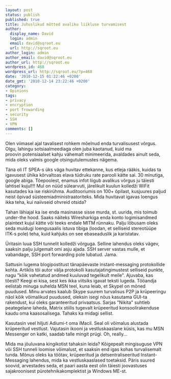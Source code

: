 ```yaml
---
layout: post
status: publish
published: true
title: Juhuslikud mõtted avaliku liikluse turvamisest
author:
  display_name: David
  login: admin
  email: david@sqroot.eu
  url: http://sqroot.eu
author_login: admin
author_email: david@sqroot.eu
author_url: http://sqroot.eu
wordpress_id: 468
wordpress_url: http://sqroot.eu/?p=468
date: '2010-12-15 01:22:46 +0200'
date_gmt: '2010-12-14 23:22:46 +0200'
category:
- Opinions
tags:
- privacy
- encryption
- port frowarding
- security
- SSH
- VPN
comments: []
---
```

<p>Olen viimasel ajal&nbsp;tavalisest rohkem m&otilde;elnud&nbsp;enda turvalisusest v&otilde;rgus. Olgu, lahingu sotsiaalmeediaga olen juba kaotanud, kuid&nbsp;ma proovin&nbsp;potensiaalset kahju v&auml;hemalt minimeerida, avaldades ainult seda, mida&nbsp;oleks valmis google otsingutulemustes n&auml;gema.</p>
<p>T&auml;na oli IT SPEA-s&nbsp;&uuml;ks v&auml;ga huvitav ettekanne, kus&nbsp;etleja r&auml;&auml;kis, kuidas ta igavusest&nbsp;&uuml;hika k&otilde;rvaltoas elava t&uuml;druku&nbsp;rate parooli k&auml;tte sai. 30 minutiga, google abiga. T&otilde;epoolest, enamus infot liigub avalikus v&otilde;rgus ju t&auml;iesti lahtisel kujul!!! Mul on n&uuml;&uuml;d s&uuml;learvuti, j&auml;relikult kuulun kolledži WiFit kasutades ka ise riskir&uuml;hma. Auditooriumis on 100+ &otilde;pilast, kusjuures paljud neist &otilde;pivad s&uuml;steemiadministraatoriteks. Mida huvitavat igavas loengus ikka teha, kui naiivseid ohvreid otsida?</p>
<p>Tahan l&auml;hiajal ka ise enda masinasse sisse murda, st. uurida, mis toimub under-the hood. Saaks n&auml;iteks Wiresharkiga enda konto logimisandmed plaintext kujul k&auml;tte v&otilde;i teeks endale MITM r&uuml;nnaku. Palju l&otilde;busam oleks seda muidugi loengusaalis istuva tibiga (loodan, et selliseid stereot&uuml;&uuml;pe ITK-s pole) teha, kuid kahjuks on see ebaseaduslik ja karistatav.</p>
<p>&Uuml;ritasin luua SSH tunnelit&nbsp;kolledži&nbsp;v&otilde;rguga. Selline&nbsp;lahendus oleks v&auml;gev, saaksin palju julgemalt omi asju ajada. SSH server vastas mulle, et vabandage, SSH port forwarding pole lubatud. Jama.</p>
<p>Sattusin lugema&nbsp;blogipostitust t&auml;nap&auml;evaste&nbsp;instant-messaging protokollide kohta. Artiklis t&otilde;i autor v&auml;lja protokolli kasutajatingimustest selliseid punkte, nagu &quot;k&otilde;ik&nbsp;vahetatud andmed kuuluvad tegelikult meile&quot;. Ajuvaba, kas t&otilde;esti?&nbsp;Keegi ei kisa, sest kes ikka viitsiks&nbsp;igavat teksti lugeda. T&ouml;&ouml;andja eelistab minuga suhelda MSN teel, kuna leiab, et Skypel on m&otilde;ned puudused. Minu arvates kaalub Skype suurem turvalisus P2P ja kr&uuml;peeringu n&auml;ol k&otilde;ik v&otilde;imalikud puudused, oleksin isegi n&otilde;us kasutama GUI-ta rakendust, kui oleks garanteeritud privaatsus. Sarjas &quot;Nikita&quot; suhtleb peategelane laheda, Matrix stiilis tugevalt kr&uuml;peeritud konsoolirakenduse kaudu oma kaasosalisega. Tahaks ka midagi sellist.&nbsp;</p>
<p>Kasutasin veel hiljuti Adiumi-t oma iMacil. Seal oli v&otilde;imalus alustada kr&uuml;peeritud vestlust. Vajutasin ikooni ja vestluskaaslane k&uuml;sis, kas mu MSN Messenger on katki, saadab talle mingit pr&uuml;gi. Oh, really...</p>
<p>Mida ma j&otilde;uluvana kingikotist tahaksin&nbsp;leida? K&otilde;igepealt mingisuguse VPN v&otilde;i SSH tunneli loomise v&otilde;imalust, et saaksin end igas kohas turvalisemalt tunda. M&otilde;nus oleks ka t&ouml;&ouml;tav, kr&uuml;peeritud ja detsentraliseeritud&nbsp;Instant-Messaging lahendus, mida ka vestluskaaslased toetaksid. P&auml;ris suured soovid, arvestades seda, et paari aasta eest olin t&auml;iesti joovastuses sajakroonisest p&uuml;rotehnikakomplektist ja&nbsp;Windows ME-st.</p>
<p>&nbsp;</p>
